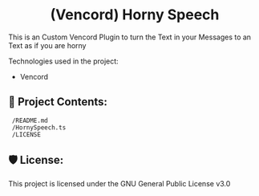 <h1 align="center" id="title">(Vencord) Horny Speech</h1>

<p id="description">This is an Custom Vencord Plugin to turn the Text in your Messages to an Text as if you are horny</p>

Technologies used in the project:

*   Vencord

<h2 id="content">📂 Project Contents: </h2>

```
 /README.md
 /HornySpeech.ts
 /LICENSE
```

<h2>🛡️ License:</h2>

This project is licensed under the GNU General Public License v3.0
